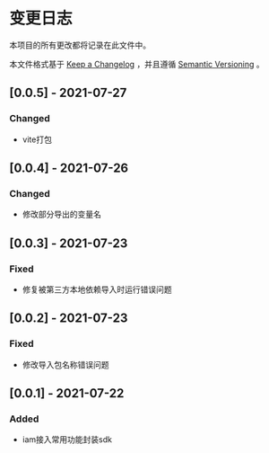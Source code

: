 # 变更日志

本项目的所有更改都将记录在此文件中。

本文件格式基于 [Keep a Changelog](https://keepachangelog.com/zh-CN/1.0.0/) ，并且遵循 [Semantic Versioning](https://semver.org/spec/v2.0.0.html) 。
## [0.0.5] - 2021-07-27
### Changed
* vite打包

## [0.0.4] - 2021-07-26
### Changed
* 修改部分导出的变量名

## [0.0.3] - 2021-07-23
### Fixed
* 修复被第三方本地依赖导入时运行错误问题

## [0.0.2] - 2021-07-23
### Fixed
* 修改导入包名称错误问题

## [0.0.1] - 2021-07-22
### Added
* iam接入常用功能封装sdk
